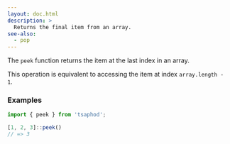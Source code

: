 ```yaml
---
layout: doc.html
description: >
  Returns the final item from an array.
see-also:
  - pop
---
```


The `peek` function returns the item at the last index in an array.

This operation is equivalent to accessing the item at index `array.length - 1`.

### Examples
```js
import { peek } from 'tsaphod';

[1, 2, 3]::peek()
// => 3
```

